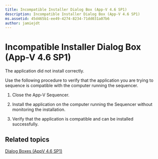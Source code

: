```yaml
---
title: Incompatible Installer Dialog Box (App-V 4.6 SP1)
description: Incompatible Installer Dialog Box (App-V 4.6 SP1)
ms.assetid: 45d465b1-ee49-4274-8234-71dd031a07b6
author: jamiejdt
---
```


# Incompatible Installer Dialog Box (App-V 4.6 SP1)


The application did not install correctly.

Use the following procedure to verify that the application you are trying to sequence is compatible with the computer running the sequencer.

1.  Close the App-V Sequencer.

2.  Install the application on the computer running the Sequencer without monitoring the installation.

3.  Verify that the application is compatible and can be installed successfully.

## Related topics


[Dialog Boxes (AppV 4.6 SP1)](dialog-boxes--appv-46-sp1-.md)

 

 





